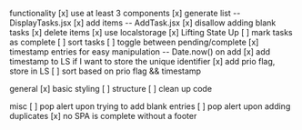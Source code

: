functionality
[x] use at least 3 components
[x] generate list -- DisplayTasks.jsx
[x] add items -- AddTask.jsx
[x] disallow adding blank tasks
[x] delete items
[x] use localstorage 
[x] Lifting State Up
[ ] mark tasks as complete
[ ] sort tasks
[ ] toggle between pending/complete
[x] timestamp entries for easy manipulation -- Date.now() on add
[x] add timestamp to LS if I want to store the unique identifier
[x] add prio flag, store in LS
[ ] sort based on prio flag && timestamp

general
[x] basic styling
[ ] structure
[ ] clean up code


misc
[ ] pop alert upon trying to add blank entries
[ ] pop alert upon adding duplicates
[x] no SPA is complete without a footer